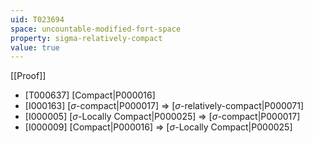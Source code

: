 ```yaml
---
uid: T023694
space: uncountable-modified-fort-space
property: sigma-relatively-compact
value: true
---
```

[[Proof]]

* [T000637] [Compact|P000016]
* [I000163] [$\sigma$-compact|P000017] => [$\sigma$-relatively-compact|P000071]
* [I000005] [$\sigma$-Locally Compact|P000025] => [$\sigma$-compact|P000017]
* [I000009] [Compact|P000016] => [$\sigma$-Locally Compact|P000025]

